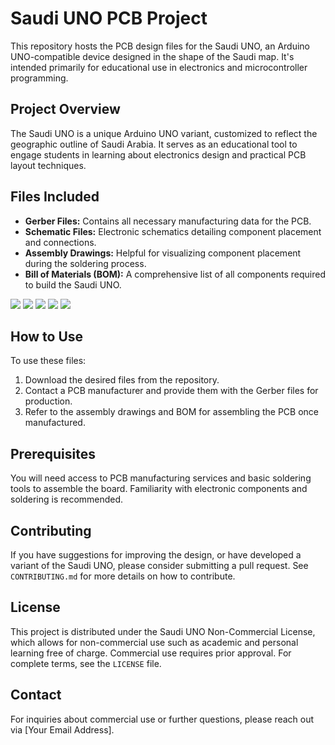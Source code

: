 <h1>Saudi UNO PCB Project</h1>
<p>This repository hosts the PCB design files for the Saudi UNO, an Arduino UNO-compatible device designed in the shape of the Saudi map. It's intended primarily for educational use in electronics and microcontroller programming.</p>

<h2>Project Overview</h2>
<p>The Saudi UNO is a unique Arduino UNO variant, customized to reflect the geographic outline of Saudi Arabia. It serves as an educational tool to engage students in learning about electronics design and practical PCB layout techniques.</p>

<h2>Files Included</h2>
<ul>
    <li><strong>Gerber Files:</strong> Contains all necessary manufacturing data for the PCB.</li>
    <li><strong>Schematic Files:</strong> Electronic schematics detailing component placement and connections.</li>
    <li><strong>Assembly Drawings:</strong> Helpful for visualizing component placement during the soldering process.</li>
    <li><strong>Bill of Materials (BOM):</strong> A comprehensive list of all components required to build the Saudi UNO.</li>
</ul>

<image src="https://github.com/apoalquaary/Saudi-Uno/blob/main/images/photo_5908730412442698918_y.jpg">
<image src="https://github.com/apoalquaary/Saudi-Uno/blob/main/images/photo_5908730412442698917_y.jpg">
<image src="https://github.com/apoalquaary/Saudi-Uno/blob/main/images/photo_5908730412442698921_y.jpg">
<image src="https://github.com/apoalquaary/Saudi-Uno/blob/main/images/photo_5908730412442698924_y.jpg">
<image src="https://github.com/apoalquaary/Saudi-Uno/blob/main/images/photo_5908730412442698913_y.jpg">

  
<h2>How to Use</h2>
<p>To use these files:</p>
<ol>
    <li>Download the desired files from the repository.</li>
    <li>Contact a PCB manufacturer and provide them with the Gerber files for production.</li>
    <li>Refer to the assembly drawings and BOM for assembling the PCB once manufactured.</li>
</ol>

<h2>Prerequisites</h2>
<p>You will need access to PCB manufacturing services and basic soldering tools to assemble the board. Familiarity with electronic components and soldering is recommended.</p>

<h2>Contributing</h2>
<p>If you have suggestions for improving the design, or have developed a variant of the Saudi UNO, please consider submitting a pull request. See <code>CONTRIBUTING.md</code> for more details on how to contribute.</p>

<h2>License</h2>
<p>This project is distributed under the Saudi UNO Non-Commercial License, which allows for non-commercial use such as academic and personal learning free of charge. Commercial use requires prior approval. For complete terms, see the <code>LICENSE</code> file.</p>

<h2>Contact</h2>
<p>For inquiries about commercial use or further questions, please reach out via [Your Email Address].</p>
